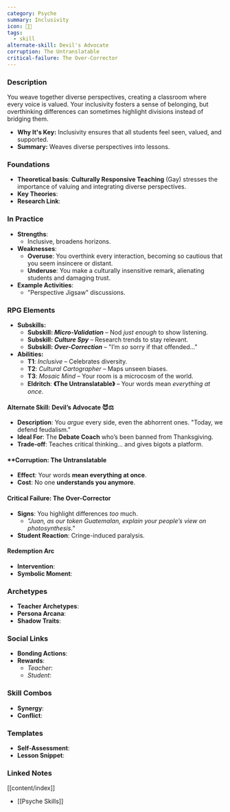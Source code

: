 ```yaml
---
category: Psyche
summary: Inclusivity
icon: 🧵🌈
tags:
  - skill
alternate-skill: Devil's Advocate
corruption: The Untranslatable
critical-failure: The Over-Corrector
---
```


### **Description**  
You weave together diverse perspectives, creating a classroom where every voice is valued. Your inclusivity fosters a sense of belonging, but overthinking differences can sometimes highlight divisions instead of bridging them.
- **Why It's Key:** Inclusivity ensures that all students feel seen, valued, and supported.
- **Summary:** Weaves diverse perspectives into lessons.

### **Foundations**  
- **Theoretical basis**: **Culturally Responsive Teaching** (Gay) stresses the importance of valuing and integrating diverse perspectives.
- **Key Theories**: 
- **Research Link**: 

### **In Practice**  
- **Strengths**:  
	- Inclusive, broadens horizons.
- **Weaknesses**:  
	- **Overuse**: You overthink every interaction, becoming so cautious that you seem insincere or distant.
	- **Underuse**: You make a culturally insensitive remark, alienating students and damaging trust.
- **Example Activities**:  
	- "Perspective Jigsaw" discussions.

### **RPG Elements**  
- **Subskills:**
	- **Subskill: _Micro-Validation_** – Nod _just enough_ to show listening.
	- **Subskill: _Culture Spy_** – Research trends to stay relevant.
	- **Subskill: _Over-Correction_** – "I’m _so_ sorry if that offended…"
- **Abilities:**
	- **T1**: _Inclusive_ – Celebrates diversity.
	- **T2**: _Cultural Cartographer_ – Maps unseen biases.
	- **T3**: _Mosaic Mind_ – Your room is a microcosm of the world.
	- **Eldritch**: **《The Untranslatable》** – Your words mean _everything at once_.
#### **Alternate Skill: Devil’s Advocate** 😈⚖️
-  **Description**: You _argue_ every side, even the abhorrent ones. "Today, we defend feudalism."
- **Ideal For**: The **Debate Coach** who’s been banned from Thanksgiving.
- **Trade-off**: Teaches critical thinking… and gives bigots a platform.
#### **Corruption: The Untranslatable
- **Effect**: Your words **mean everything at once**.
- **Cost**: No one **understands you anymore**.
#### **Critical Failure: The Over-Corrector** 
- **Signs**: You highlight differences _too_ much.
    - _"Juan, as our _token_ Guatemalan, explain _your people’s_ view on photosynthesis."_
- **Student Reaction**: Cringe-induced paralysis.
#### **Redemption Arc**  
- **Intervention**: 
- **Symbolic Moment**: 

### **Archetypes**  
- **Teacher Archetypes**: 
- **Persona Arcana**: 
- **Shadow Traits**: 

### **Social Links**  
- **Bonding Actions**: 
- **Rewards**:  
  - *Teacher*: 
  - *Student*: 

### **Skill Combos**  
- **Synergy**: 
- **Conflict**:  

### **Templates**  
- **Self-Assessment**: 
- **Lesson Snippet**: 

### **Linked Notes**  
[[content/index]]
- [[Psyche Skills]]